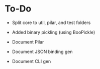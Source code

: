 To-Do
=====

* Split core to util, pilar, and test folders

* Added binary pickling (using BooPickle)

* Document Pilar

* Document JSON binding gen

* Document CLI gen
